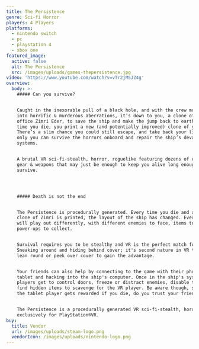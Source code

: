 ```yaml
---
title: The Persistence
genre: Sci-fi Horror
players: 4 Players
platforms:
  - nintendo switch
  - pc
  - playstation 4
  - xbox one
featured_image:
  active: false
  alt: The Persistence
  src: /images/uploads/games-thepersistence.jpg
video: 'https://www.youtube.com/watch?v=vTr2jMSJZ4g'
overview:
  body: >-
    ##### Can you survive?


    Caught in the inexorable pull of a black hole, and with the crew mutated
    into horrific & murderous aberrations, it’s down to you, a clone of security
    office Zimri Eder, to save the ship and make the jump back to earth. Every
    time you die, you print a new (and potentially improved) clone of yourself.
    There’s a slim chance you could still escape, and take back your life, if
    only you can survive the horrors onboard and repair the ship’s devastated
    systems.


    A brutal VR sci-fi-stealth, horror, roguelike featuring dozens of upgradable
    gear & weapons that may just be enough to keep you alive long enough to
    survive.




    ##### Death is not the end


    The Persistence is procedurally generated. Every time you die and a new
    clone of Zimri is printed, the layout of the ship has changed. Every life
    will play out differently, with different enemies to face, items to find and
    power-ups to collect.


    Survival requires you to be stealthy and VR is the perfect match for this.
    Sneaking around and hiding behind cover; it's second nature in VR to just
    lean round or peek over cover to gain the advantage.


    Your friends can also help by connecting to the game with their phone or
    tablet and hacking into the ship's computer. Once in the ship's system,
    players get to control doors, freeze or distract enemies, disable traps and
    find hidden items to scavenge for the VR player. Be aware though, sometimes
    the tablet player gets rewarded if you die, do you trust your friends?


    The Persistence is a procedurally generated VR sci-fi-stealth, horror game,
    exclusively for PlayStation®VR.
buy:
  title: Vendor
  url: /images/uploads/steam-logo.png
  vendorIcon: /images/uploads/nintendo-logo.png
---
```



